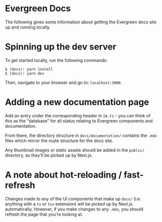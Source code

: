# Evergreen Docs

The following gives some information about getting the Evergreen docs site up and running locally.

# Spinning up the dev server

To get started locally, run the following commands:

```
$ (docs): yarn install
$ (docs): yarn dev
```

Then, navigate to your browser and go to: `localhost:3000`.

# Adding a new documentation page

Add an entry under the corresponding header in `IA.ts` - you can think of this as the "database" for all status relating to Evergreen components and documentation.

From there, the directory structure in `docs/documentation/` contains the `.mdx` files which mirror the route structure for the docs site.

Any thumbnail images or static assets should be added in the `public/` directory, as they'll be picked up by Next.js.

# A note about hot-reloading / fast-refresh

Changes made to any of the UI components that make up `docs/` (i.e. anything with a `ts` or `tsx` extension) will be picked up by Next.js automatically.
However, if you make changes to any `.mdx`, you should refresh the page that you're looking at.
